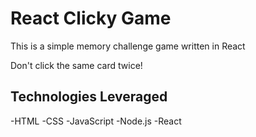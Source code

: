 # React Clicky Game
This is a simple memory challenge game written in React

Don't click the same card twice!

## Technologies Leveraged
-HTML
-CSS
-JavaScript
-Node.js
-React
